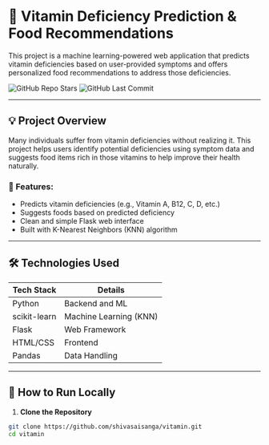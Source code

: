 # 🧠 Vitamin Deficiency Prediction & Food Recommendations

This project is a machine learning-powered web application that predicts vitamin deficiencies based on user-provided symptoms and offers personalized food recommendations to address those deficiencies.

![GitHub Repo Stars](https://img.shields.io/github/stars/shivasaisanga/vitamin)
![GitHub Last Commit](https://img.shields.io/github/last-commit/shivasaisanga/vitamin)

---

## 💡 Project Overview

Many individuals suffer from vitamin deficiencies without realizing it. This project helps users identify potential deficiencies using symptom data and suggests food items rich in those vitamins to help improve their health naturally.

### 🎯 Features:
- Predicts vitamin deficiencies (e.g., Vitamin A, B12, C, D, etc.)
- Suggests foods based on predicted deficiency
- Clean and simple Flask web interface
- Built with K-Nearest Neighbors (KNN) algorithm

---

## 🛠️ Technologies Used

| Tech Stack | Details |
|------------|---------|
| Python     | Backend and ML |
| scikit-learn | Machine Learning (KNN) |
| Flask      | Web Framework |
| HTML/CSS   | Frontend |
| Pandas     | Data Handling |

---

## 🚀 How to Run Locally

1. **Clone the Repository**
```bash
git clone https://github.com/shivasaisanga/vitamin.git
cd vitamin
